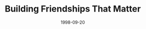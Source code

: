 ---
layout: message
category: message
series: "Building the Life You've Always Wanted"
title: "Building Friendships That Matter"
date: 1998-09-20
audio-description: "You're going to need the right tools... "
audio: ""
audio-title: "Building Friendships That Matter"
audio-duration: "&#58;"
---